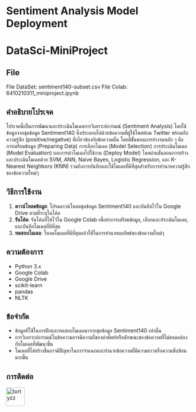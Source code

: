 # Sentiment Analysis Model Deployment
# DataSci-MiniProject

## File
File DataSet: sentiment140-subset.csv
File Colab: 6410210311_miniproject.ipynb

## คำอธิบายโปรเจค
โปรเจคนี้เป็นการพัฒนาและประเมินโมเดลการวิเคราะห์อารมณ์ (Sentiment Analysis) โดยใช้ข้อมูลจากชุดข้อมูล Sentiment140 ซึ่งประกอบไปด้วยข้อความที่ผู้ใช้โพสต์บน Twitter พร้อมกับความรู้สึก (positive/negative) ที่เกี่ยวข้องกับข้อความนั้น โดยมีขั้นตอนการทำงานหลัก ๆ คือการเตรียมข้อมูล (Preparing Data) การเลือกโมเดล (Model Selection) การประเมินโมเดล (Model Evaluation) และการนำโมเดลไปใช้งาน (Deploy Model) โดยผ่านขั้นตอนการสร้างและประเมินโมเดลด้วย SVM, ANN, Naive Bayes, Logistic Regression, และ K-Nearest Neighbors (KNN) รวมถึงการบันทึกและใช้โมเดลที่ดีที่สุดสำหรับการทำนายความรู้สึกของข้อความใหม่ๆ

## วิธีการใช้งาน

1. **ดาวน์โหลดข้อมูล**: โปรดดาวน์โหลดชุดข้อมูล Sentiment140 และบันทึกไว้ใน Google Drive ตามที่ระบุในโค้ด
2. **รันโค้ด**: รันโค้ดที่ให้ไว้ใน Google Colab เพื่อทำการเตรียมข้อมูล, เลือกและประเมินโมเดล, และบันทึกโมเดลที่ดีที่สุด
3. **ทดสอบโมเดล**: โหลดโมเดลที่ดีที่สุดแล้วใช้ในการทำนายผลลัพธ์ของข้อความใหม่ๆ

## ความต้องการ

- Python 3.x
- Google Colab
- Google Drive
- scikit-learn
- pandas
- NLTK

## ข้อจำกัด

- ข้อมูลที่ใช้ในการฝึกและทดสอบโมเดลมาจากชุดข้อมูล Sentiment140 เท่านั้น
- การวิเคราะห์อารมณ์ในข้อความอาจมีความถี่ของคำศัพท์หรือลักษณะของข้อความที่ไม่สอดคล้องกับโมเดลที่พัฒนาขึ้น
- โมเดลที่ได้สร้างขึ้นอาจมีปัญหาในการจำแนกและทำนายข้อความที่มีความยาวหรือความซับซ้อนมากขึ้น

## การติดต่อ

<a href="https://fb.com/tortyzz" target="blank"><img align="center" src="https://raw.githubusercontent.com/rahuldkjain/github-profile-readme-generator/master/src/images/icons/Social/facebook.svg" alt="tortyzz" height="50" width="50" /></a>

